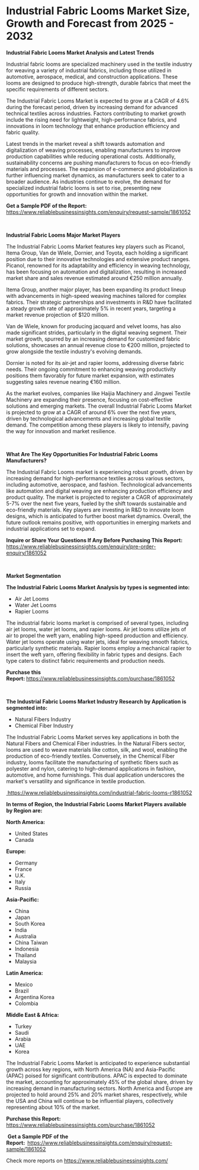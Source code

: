 <p><h1>Industrial Fabric Looms Market Size, Growth and Forecast from 2025 - 2032</h1></p><p><strong>Industrial Fabric Looms Market Analysis and Latest Trends</strong></p>
<p><p>Industrial fabric looms are specialized machinery used in the textile industry for weaving a variety of industrial fabrics, including those utilized in automotive, aerospace, medical, and construction applications. These looms are designed to produce high-strength, durable fabrics that meet the specific requirements of different sectors. </p><p>The Industrial Fabric Looms Market is expected to grow at a CAGR of 4.6% during the forecast period, driven by increasing demand for advanced technical textiles across industries. Factors contributing to market growth include the rising need for lightweight, high-performance fabrics, and innovations in loom technology that enhance production efficiency and fabric quality. </p><p>Latest trends in the market reveal a shift towards automation and digitalization of weaving processes, enabling manufacturers to improve production capabilities while reducing operational costs. Additionally, sustainability concerns are pushing manufacturers to focus on eco-friendly materials and processes. The expansion of e-commerce and globalization is further influencing market dynamics, as manufacturers seek to cater to a broader audience. As industries continue to evolve, the demand for specialized industrial fabric looms is set to rise, presenting new opportunities for growth and innovation within the market.</p></p>
<p><strong>Get a Sample PDF of the Report:&nbsp;</strong> <a href="https://www.reliablebusinessinsights.com/enquiry/request-sample/1861052?utm_campaign=3113&utm_medium=2&utm_source=Github&utm_content=ia&utm_term=12042025&utm_id=industrial-fabric-looms">https://www.reliablebusinessinsights.com/enquiry/request-sample/1861052</a></p>
<p>&nbsp;</p>
<p><strong>Industrial Fabric Looms Major Market Players</strong></p>
<p><p>The Industrial Fabric Looms Market features key players such as Picanol, Itema Group, Van de Wiele, Dornier, and Toyota, each holding a significant position due to their innovative technologies and extensive product ranges. Picanol, renowned for its adaptability and efficiency in weaving technology, has been focusing on automation and digitalization, resulting in increased market share and sales revenue estimated around €250 million annually. </p><p>Itema Group, another major player, has been expanding its product lineup with advancements in high-speed weaving machines tailored for complex fabrics. Their strategic partnerships and investments in R&D have facilitated a steady growth rate of approximately 5% in recent years, targeting a market revenue projection of $120 million.</p><p>Van de Wiele, known for producing jacquard and velvet looms, has also made significant strides, particularly in the digital weaving segment. Their market growth, spurred by an increasing demand for customized fabric solutions, showcases an annual revenue close to €200 million, projected to grow alongside the textile industry's evolving demands.</p><p>Dornier is noted for its air-jet and rapier looms, addressing diverse fabric needs. Their ongoing commitment to enhancing weaving productivity positions them favorably for future market expansion, with estimates suggesting sales revenue nearing €160 million.</p><p>As the market evolves, companies like Haijia Machinery and Jingwei Textile Machinery are expanding their presence, focusing on cost-effective solutions and emerging markets. The overall Industrial Fabric Looms Market is projected to grow at a CAGR of around 6% over the next five years, driven by technological advancements and increasing global textile demand. The competition among these players is likely to intensify, paving the way for innovation and market resilience.</p></p>
<p>&nbsp;</p>
<p><strong>What Are The Key Opportunities For Industrial Fabric Looms Manufacturers?</strong></p>
<p><p>The Industrial Fabric Looms market is experiencing robust growth, driven by increasing demand for high-performance textiles across various sectors, including automotive, aerospace, and fashion. Technological advancements like automation and digital weaving are enhancing production efficiency and product quality. The market is projected to register a CAGR of approximately 5-7% over the next five years, fueled by the shift towards sustainable and eco-friendly materials. Key players are investing in R&D to innovate loom designs, which is anticipated to further boost market dynamics. Overall, the future outlook remains positive, with opportunities in emerging markets and industrial applications set to expand.</p></p>
<p><strong>Inquire or Share Your Questions If Any Before Purchasing This Report:</strong> <a href="https://www.reliablebusinessinsights.com/enquiry/pre-order-enquiry/1861052?utm_campaign=3113&utm_medium=2&utm_source=Github&utm_content=ia&utm_term=12042025&utm_id=industrial-fabric-looms">https://www.reliablebusinessinsights.com/enquiry/pre-order-enquiry/1861052</a></p>
<p>&nbsp;</p>
<p><strong>Market Segmentation</strong></p>
<p><strong>The Industrial Fabric Looms Market Analysis by types is segmented into:</strong></p>
<p><ul><li>Air Jet Looms</li><li>Water Jet Looms</li><li>Rapier Looms</li></ul></p>
<p><p>The industrial fabric looms market is comprised of several types, including air jet looms, water jet looms, and rapier looms. Air jet looms utilize jets of air to propel the weft yarn, enabling high-speed production and efficiency. Water jet looms operate using water jets, ideal for weaving smooth fabrics, particularly synthetic materials. Rapier looms employ a mechanical rapier to insert the weft yarn, offering flexibility in fabric types and designs. Each type caters to distinct fabric requirements and production needs.</p></p>
<p><strong>Purchase this Report:&nbsp;</strong><a href="https://www.reliablebusinessinsights.com/purchase/1861052?utm_campaign=3113&utm_medium=2&utm_source=Github&utm_content=ia&utm_term=12042025&utm_id=industrial-fabric-looms">https://www.reliablebusinessinsights.com/purchase/1861052</a></p>
<p>&nbsp;</p>
<p><strong>The Industrial Fabric Looms Market Industry Research by Application is segmented into:</strong></p>
<p><ul><li>Natural Fibers Industry</li><li>Chemical Fiber Industry</li></ul></p>
<p><p>The Industrial Fabric Looms Market serves key applications in both the Natural Fibers and Chemical Fiber industries. In the Natural Fibers sector, looms are used to weave materials like cotton, silk, and wool, enabling the production of eco-friendly textiles. Conversely, in the Chemical Fiber industry, looms facilitate the manufacturing of synthetic fibers such as polyester and nylon, catering to high-demand applications in fashion, automotive, and home furnishings. This dual application underscores the market's versatility and significance in textile production.</p></p>
<p><a href="https://www.reliablebusinessinsights.com/industrial-fabric-looms-r1861052?utm_campaign=3113&utm_medium=2&utm_source=Github&utm_content=ia&utm_term=12042025&utm_id=industrial-fabric-looms">&nbsp;https://www.reliablebusinessinsights.com/industrial-fabric-looms-r1861052</a></p>
<p><strong>In terms of Region, the Industrial Fabric Looms Market Players available by Region are:</strong></p>
<p>
    <p> <strong> North America: </strong>
        <ul>
            <li>United States</li>
            <li>Canada</li>
        </ul>
        </p> 
    <p> <strong> Europe: </strong>
        <ul>
            <li>Germany</li>
            <li>France</li>
            <li>U.K.</li>
            <li>Italy</li>
            <li>Russia</li>
        </ul>
        </p> 
    <p> <strong> Asia-Pacific: </strong>
        <ul>
            <li>China</li>
            <li>Japan</li>
            <li>South Korea</li>
            <li>India</li>
            <li>Australia</li>
            <li>China Taiwan</li>
            <li>Indonesia</li>
            <li>Thailand</li>
            <li>Malaysia</li>
        </ul>
        </p> 
    <p> <strong> Latin America: </strong>
        <ul>
            <li>Mexico</li>
            <li>Brazil</li>
            <li>Argentina Korea</li>
            <li>Colombia</li>
        </ul>
        </p> 
    <p> <strong> Middle East & Africa: </strong>
        <ul>
            <li>Turkey</li>
            <li>Saudi</li>
            <li>Arabia</li>
            <li>UAE</li>
            <li>Korea</li>
        </ul>
    </p>
    </p>
<p><p>The Industrial Fabric Looms Market is anticipated to experience substantial growth across key regions, with North America (NA) and Asia-Pacific (APAC) poised for significant contributions. APAC is expected to dominate the market, accounting for approximately 45% of the global share, driven by increasing demand in manufacturing sectors. North America and Europe are projected to hold around 25% and 20% market shares, respectively, while the USA and China will continue to be influential players, collectively representing about 10% of the market.</p></p>
<p><strong>Purchase this Report: </strong><a href="https://www.reliablebusinessinsights.com/purchase/1861052?utm_campaign=3113&utm_medium=2&utm_source=Github&utm_content=ia&utm_term=12042025&utm_id=industrial-fabric-looms">https://www.reliablebusinessinsights.com/purchase/1861052</a></p>
<p>&nbsp;<strong>Get a Sample PDF of the Report:&nbsp;&nbsp;</strong><a href="https://www.reliablebusinessinsights.com/enquiry/request-sample/1861052?utm_campaign=3113&utm_medium=2&utm_source=Github&utm_content=ia&utm_term=12042025&utm_id=industrial-fabric-looms">https://www.reliablebusinessinsights.com/enquiry/request-sample/1861052</a></p>
<p><strong></strong></p>
<p>Check more reports on <a href="https://www.reliablebusinessinsights.com/?utm_campaign=3113&utm_medium=2&utm_source=Github&utm_content=ia&utm_term=12042025&utm_id=industrial-fabric-looms">https://www.reliablebusinessinsights.com/</a></p>